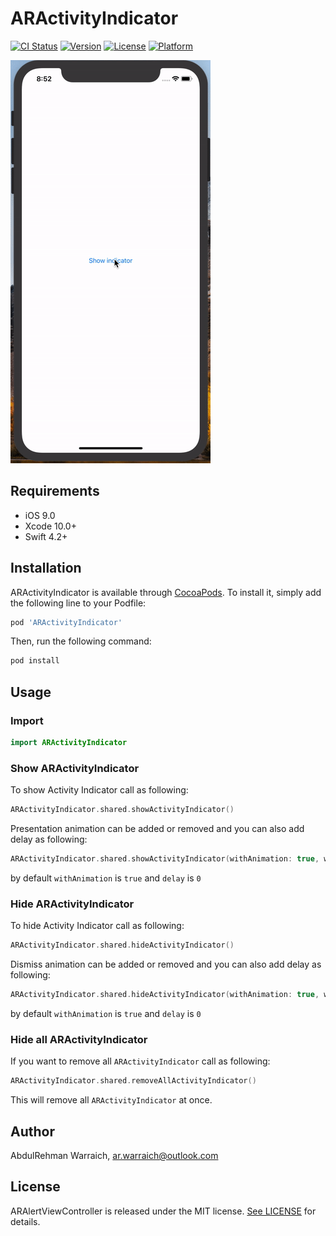 # ARActivityIndicator

[![CI Status](https://img.shields.io/travis/ar.warraich@outlook.com/ARActivityIndicator.svg?style=flat)](https://travis-ci.org/ar.warraich@outlook.com/ARActivityIndicator)
[![Version](https://img.shields.io/cocoapods/v/ARActivityIndicator.svg?style=flat)](https://cocoapods.org/pods/ARActivityIndicator)
[![License](https://img.shields.io/cocoapods/l/ARActivityIndicator.svg?style=flat)](https://cocoapods.org/pods/ARActivityIndicator)
[![Platform](https://img.shields.io/cocoapods/p/ARActivityIndicator.svg?style=flat)](https://cocoapods.org/pods/ARActivityIndicator)


![](gifs/Demo.gif)

## Requirements

- iOS 9.0
- Xcode 10.0+
- Swift 4.2+

## Installation

ARActivityIndicator is available through [CocoaPods](https://cocoapods.org). To install
it, simply add the following line to your Podfile:

```ruby
pod 'ARActivityIndicator'
```
Then, run the following command:

```ruby
pod install
```
## Usage 

### Import

```swift
import ARActivityIndicator
```
### Show ARActivityIndicator
 To show Activity Indicator call as following:

```swift
ARActivityIndicator.shared.showActivityIndicator()
```
Presentation animation can be added or removed and you can also add delay as following: 
```swift
ARActivityIndicator.shared.showActivityIndicator(withAnimation: true, withDelay: 3)
```
by default `withAnimation` is `true` and `delay` is `0`

### Hide ARActivityIndicator
To hide Activity Indicator call as following:

```swift
ARActivityIndicator.shared.hideActivityIndicator()
```
Dismiss animation can be added or removed and you can also add delay as following: 
```swift
ARActivityIndicator.shared.hideActivityIndicator(withAnimation: true, withDelay: 3)
```
by default `withAnimation` is `true` and `delay` is `0`

### Hide all ARActivityIndicator
If you want to remove all `ARActivityIndicator` call as following:

```swift
ARActivityIndicator.shared.removeAllActivityIndicator()
```
This will remove all `ARActivityIndicator` at once.

## Author

AbdulRehman  Warraich, ar.warraich@outlook.com

## License

ARAlertViewController is released under the MIT license. [See LICENSE](https://github.com/AbdulRehmanWarraich/ARActivityIndicator/blob/master/LICENSE) for details.

